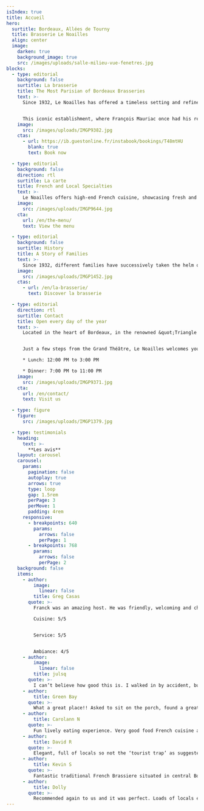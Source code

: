 ```yaml
---
isIndex: true
title: Accueil
hero:
  surtitle: Bordeaux, Allées de Tourny
  title: Brasserie Le Noailles
  align: center
  image:
    darken: true
    background_image: true
    src: /images/uploads/salle-milieu-vue-fenetres.jpg
blocks:
  - type: editorial
    background: false
    surtitle: La brasserie
    title: The Most Parisian of Bordeaux Brasseries
    text: >-
      Since 1932, Le Noailles has offered a timeless setting and refined cuisine in the heart of Bordeaux.


      This iconic establishment, where François Mauriac once had his regular table, has welcomed generations of artistic, intellectual, economic, and political figures.
    image:
      src: /images/uploads/IMGP9382.jpg
    ctas:
      - url: https://ib.guestonline.fr/instabook/bookings/T48mtHU
        blank: true
        text: Book now

  - type: editorial
    background: false
    direction: rtl
    surtitle: La carte
    title: French and Local Specialties
    text: >-
      Le Noailles offers high-end French cuisine, showcasing fresh and locally sourced products. Among the must-tries on the menu, you’ll find deviled eggs, Joël Dupuch’s oysters, pan-fried calf liver, Dover sole, the legendary Tournedos Rossini, iconic dishes of great Parisian brasseries, as well as signature creations like scallops with porcini mushrooms…
    image:
      src: /images/uploads/IMGP9644.jpg
    cta:
      url: /en/the-menu/
      text: View the menu

  - type: editorial
    background: false
    surtitle: History
    title: A Story of Families
    text: >-
      Since 1932, different families have successively taken the helm of this brasserie, which has gradually become a true institution, symbolizing tradition and quality.
    image:
      src: /images/uploads/IMGP1452.jpg
    ctas:
      - url: /en/la-brasserie/
        text: Discover la brasserie

  - type: editorial
    direction: rtl
    surtitle: Contact
    title: Open every day of the year
    text: >-
      Located in the heart of Bordeaux, in the renowned &quot;Triangle d’Or&quot; district.


      Just a few steps from the Grand Théâtre, Le Noailles welcomes you from Monday to Sunday:

      * Lunch: 12:00 PM to 3:00 PM

      * Dinner: 7:00 PM to 11:00 PM
    image:
      src: /images/uploads/IMGP9371.jpg
    cta:
      url: /en/contact/
      text: Visit us

  - type: figure
    figure:
      src: /images/uploads/IMGP1379.jpg

  - type: testimonials
    heading:
      text: >-
        **Les avis**
    layout: carousel
    carousel:
      params:
        pagination: false
        autoplay: true
        arrows: true
        type: loop
        gap: 1.5rem
        perPage: 3
        perMove: 1
        padding: 4rem
      responsive:
        - breakpoints: 640
          params:
            arrows: false
            perPage: 1
        - breakpoints: 768
          params:
            arrows: false
            perPage: 2
    background: false
    items:
      - author:
          image:
            linear: false
          title: Greg Casas
        quote: >-
          Franck was an amazing host. He was friendly, welcoming and charming. The food was exquisite.

          Cuisine: 5/5 


          Service: 5/5


          Ambiance: 4/5
      - author:
          image:
            linear: false
          title: julsq
        quote: >-
          I can’t believe how good this is. I walked in by accident, business trip, Sunday night. Lovely Art Deco brasserie. Exceptional service (Franck): friendly, competent, unobtrusive. Traditional, perfectly executed fare (“grenier médocain” which is a sort of thinly sliced porked pie, followed by magret which was unbelievably well cooked - a rare feast. The house wine was the second from “Domaine de Chevalier”. I spent three days in Bordeaux last week, tried several restaurants, none even in the same league.
      - author:
          title: Green Bay
        quote: >-
          What a great place!! Asked to sit on the porch, found a great table by the window. Willy was our server, spoke English and had a wonderful personality. He helped make our time special here. Olives were put on the table to nibble on with our wine. Picked a wonderful bottle of wine with the help of Willy-Chateau Pernon Graves, blend of Merlot/Cab franc/cab. I had the goat cheese Salad, Husband-duck gizzard salad...they were big and delicious! I got the hake with vegetables and husband got the Blood Pudding...beautifully plated and delicious. Everything was Fantastic!!
      - author:
          title: Carolann N
        quote: >-
          Fun lively eating experience. Very good food French cuisine and good service. Oysters for which they are known were outstanding.
      - author:
          title: David R
        quote: >-
          Elegant, full of locals so not the ‘tourist trap’ as suggested by a previous review. I had the gravalax which was perfect, not too strong, followed by the calf’s liver, tender with a lovely slightly sweet shallot sauce. The frites were a treat. My friends have the house speciality of oysters and foie graswhich they enjoyed immensely, one then had the liver, the other the steak tartare. We each had a home made dessert, they have an excellent pastry chef! Would definitely recommend it and cannot wait to go again
      - author:
          title: Kevin S
        quote: >-
          Fantastic traditional French Brassiere situated in central Bordeaux near the opera house. Very busy with locals we were glad to have been able to book a table. The welcome was warm, the staff friendly and attentive and the atmosphere lively but relaxed. The food quality was exceptional, portion sizes generous and prices reasonable given the overall quality. The drinks selection was wide with a couple of special gems. Well worth a visit
      - author:
          title: Dolly
        quote: >-
          Recommended again to us and it was perfect. Loads of locals eating here in November. Very, very busy. Classic brasserie that we all thoroughly enjoyed. Would def come again.
---
```

